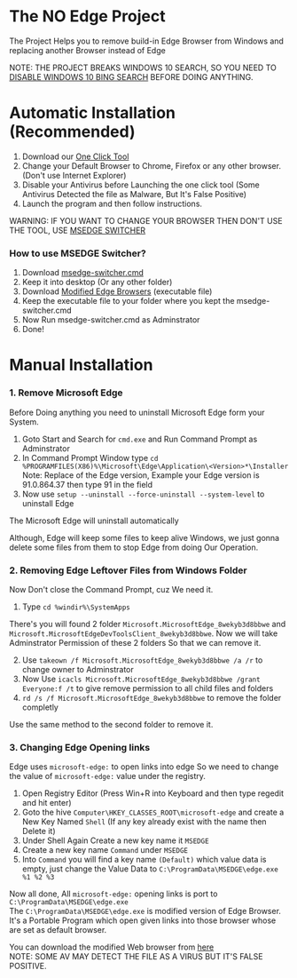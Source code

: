# The NO Edge Project
The Project Helps you to remove build-in Edge Browser from Windows and replacing another Browser instead of Edge

NOTE: THE PROJECT BREAKS WINDOWS 10 SEARCH, SO YOU NEED TO [DISABLE WINDOWS 10 BING SEARCH](https://www.howtogeek.com/224159/how-to-disable-bing-in-the-windows-10-start-menu/) BEFORE DOING ANYTHING.

# Automatic Installation (Recommended)
1. Download our [One Click Tool](https://github.com/BiltuDas1/no-edge/blob/main/noedge.exe)
2. Change your Default Browser to Chrome, Firefox or any other browser. (Don't use Internet Explorer)
3. Disable your Antivirus before Launching the one click tool (Some Antivirus Detected the file as Malware, But It's False Positive)
4. Launch the program and then follow instructions.

WARNING: IF YOU WANT TO CHANGE YOUR BROWSER THEN DON'T USE THE TOOL, USE [MSEDGE SWITCHER](#how-to-use-msedge-switcher)

### How to use MSEDGE Switcher?
1. Download [msedge-switcher.cmd](https://github.com/BiltuDas1/no-edge/blob/main/msedge-switcher.cmd)
2. Keep it into desktop (Or any other folder)
3. Download [Modified Edge Browsers](https://github.com/BiltuDas1/no-edge/tree/main/EDGE) (executable file)
4. Keep the executable file to your folder where you kept the msedge-switcher.cmd
5. Now Run msedge-switcher.cmd as Adminstrator
6. Done!

# Manual Installation
### 1. Remove Microsoft Edge
Before Doing anything you need to uninstall Microsoft Edge form your System.

1. Goto Start and Search for ``cmd.exe`` and Run Command Prompt as Adminstrator
2. In Command Prompt Window type ``cd %PROGRAMFILES(X86)%\Microsoft\Edge\Application\<Version>*\Installer``
  Note: Replace <Version> of the Edge version, Example your Edge version is 91.0.864.37 then type 91 in the <version> field
3. Now use ``setup --uninstall --force-uninstall --system-level`` to uninstall Edge
  
 The Microsoft Edge will uninstall automatically
  
 Although, Edge will keep some files to keep alive Windows, we just gonna delete some files from them to stop Edge from doing Our Operation.  
  

### 2. Removing Edge Leftover Files from Windows Folder
Now Don't close the Command Prompt, cuz We need it.

1. Type ``cd %windir%\SystemApps``

There's you will found 2 folder ``Microsoft.MicrosoftEdge_8wekyb3d8bbwe`` and ``Microsoft.MicrosoftEdgeDevToolsClient_8wekyb3d8bbwe``. Now we will take Adminstrator Permission of these 2 folders So that we can remove it.

2. Use ``takeown /f Microsoft.MicrosoftEdge_8wekyb3d8bbwe /a /r`` to change owner to Adminstrator
3. Now Use ``icacls Microsoft.MicrosoftEdge_8wekyb3d8bbwe /grant Everyone:f /t`` to give remove permission to all child files and folders
4. ``rd /s /f Microsoft.MicrosoftEdge_8wekyb3d8bbwe`` to remove the folder completly
  
  Use the same method to the second folder to remove it.

### 3. Changing Edge Opening links

Edge uses ``microsoft-edge:`` to open links into edge So we need to change the value of ``microsoft-edge:`` value under the registry.

1. Open Registry Editor (Press Win+R into Keyboard and then type regedit and hit enter)
2. Goto the hive ``Computer\HKEY_CLASSES_ROOT\microsoft-edge`` and create a New Key Named ``Shell`` (If any key already exist with the name then Delete it)
3. Under Shell Again Create a new key name it ``MSEDGE``
4. Create a new key name ``Command`` under ``MSEDGE``
5. Into ``Command`` you will find a key name ``(Default)`` which value data is empty, just change the Value Data to ``C:\ProgramData\MSEDGE\edge.exe %1 %2 %3``

  Now all done, All ``microsoft-edge:`` opening links is port to ``C:\ProgramData\MSEDGE\edge.exe``  
  The ``C:\ProgramData\MSEDGE\edge.exe`` is modified version of Edge Browser. It's a Portable Program which open given links into those browser whose are set as default browser.
  
  You can download the modified Web browser from [here](https://github.com/BiltuDas1/no-edge/tree/main/EDGE)  
  NOTE: SOME AV MAY DETECT THE FILE AS A VIRUS BUT IT'S FALSE POSITIVE.
